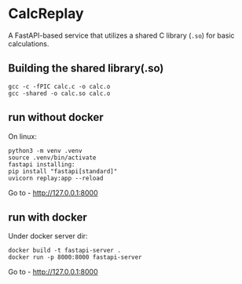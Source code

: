 # CalcReplay
A FastAPI-based service that utilizes a shared C library (`.so`) for basic calculations.  

## Building the shared library(.so)
```
gcc -c -fPIC calc.c -o calc.o  
gcc -shared -o calc.so calc.o  
```
## run without docker
On linux:
```
python3 -m venv .venv  
source .venv/bin/activate  
fastapi installing:  
pip install "fastapi[standard]"  
uvicorn replay:app --reload  
```
Go to - http://127.0.0.1:8000  
## run with docker

Under docker server dir:
```  
docker build -t fastapi-server .  
docker run -p 8000:8000 fastapi-server  
```
Go to - http://127.0.0.1:8000  
